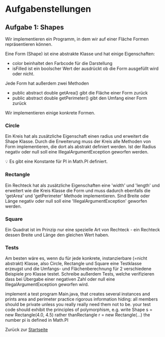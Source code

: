 # Aufgabenstellungen

## Aufgabe 1: Shapes

Wir implementieren ein Programm, in dem wir auf einer Fläche Formen repräsentieren können.

Eine Form (Shape) ist eine abstrakte Klasse und hat einige Eigenschaften:

- color beinhaltet den Farbcode für die Darstellung
- isFilled ist ein boolscher Wert der ausdrückt ob die Form ausgefüllt wird oder nicht.

Jede Form hat außerdem zwei Methoden

- public abstract double getArea() gibt die Fläche einer Form zurück
- public abstract double getPerimeter() gibt den Umfang einer Form zurück

Wir implementieren einige konkrete Formen.

### Circle

Ein Kreis hat als zusätzliche Eigenschaft einen radius und erweitert die Shape Klasse. Durch die Erweiterung muss der Kreis alle Methoden von Form implementieren, die dort als abstrakt definiert werden. Ist der Radius negativ oder null soll eine IllegalArgumentException geworfen werden.

💡 Es gibt eine Konstante für PI in Math.PI definiert.

### Rectangle

Ein Rechteck hat als zusätzliche Eigenschaften eine 'width' und 'length' und erweitert wie die Kreis Klasse die Form und muss dadurch ebenfalls die 'getArea' und 'getPerimeter' Methode implementieren. Sind Breite oder Länge negativ oder null soll eine 'IllegalArgumentException' geworfen werden.

### Square

Ein Quadrat ist im Prinzip nur eine spezielle Art von Rechteck - ein Rechteck dessen Breite und Länge den gleichen Wert haben.

### Tests

Am besten wäre es, wenn du für jede konkrete, instanzierbare (=nicht abstrakt) Klasse, also Circle, Rectangle und Square eine Testklasse erzeugst und die Umfangs- und Flächenberechnung für 2 verschiedene Beispiele pro Klasse testet. Schreibe außerdem Tests, welche verifizieren dass bei Übergabe einer negativen Zahl oder null eine IllegalArgumentException geworfen wird.

implement a test program Main.java, that creates several instances and prints area and perimeter practice rigorous information hiding: all members should be private unless you really really need them not to be. your test code should exhibit the principles of polymorphism, e.g. write Shape s = new Rectangle(4.0, 4.5) rather thanRectangle r = new Rectangle(...) the number pi is defined in Math.PI

Zurück zur [Startseite](README.md)